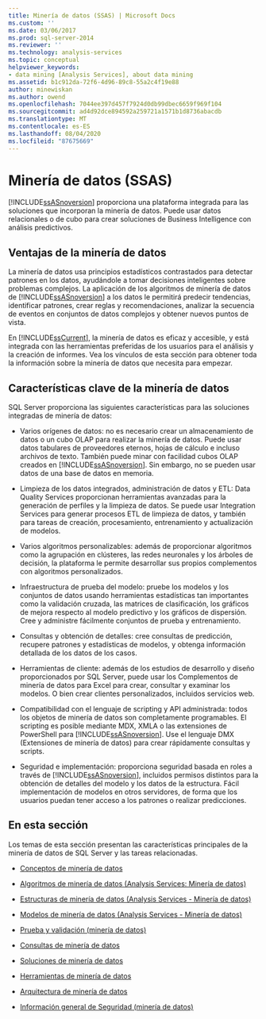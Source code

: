```yaml
---
title: Minería de datos (SSAS) | Microsoft Docs
ms.custom: ''
ms.date: 03/06/2017
ms.prod: sql-server-2014
ms.reviewer: ''
ms.technology: analysis-services
ms.topic: conceptual
helpviewer_keywords:
- data mining [Analysis Services], about data mining
ms.assetid: b1c912da-72f6-4d96-89c8-55a2c4f19e88
author: minewiskan
ms.author: owend
ms.openlocfilehash: 7044ee397d457f7924d0db99dbec6659f969f104
ms.sourcegitcommit: ad4d92dce894592a259721a1571b1d8736abacdb
ms.translationtype: MT
ms.contentlocale: es-ES
ms.lasthandoff: 08/04/2020
ms.locfileid: "87675669"
---
```

# <a name="data-mining-ssas"></a>Minería de datos (SSAS)
  [!INCLUDE[ssASnoversion](../../includes/ssasnoversion-md.md)] proporciona una plataforma integrada para las soluciones que incorporan la minería de datos. Puede usar datos relacionales o de cubo para crear soluciones de Business Intelligence con análisis predictivos.  
  
## <a name="benefits-of-data-mining"></a>Ventajas de la minería de datos  
 La minería de datos usa principios estadísticos contrastados para detectar patrones en los datos, ayudándole a tomar decisiones inteligentes sobre problemas complejos. La aplicación de los algoritmos de minería de datos de [!INCLUDE[ssASnoversion](../../includes/ssasnoversion-md.md)] a los datos le permitirá predecir tendencias, identificar patrones, crear reglas y recomendaciones, analizar la secuencia de eventos en conjuntos de datos complejos y obtener nuevos puntos de vista.  
  
 En [!INCLUDE[ssCurrent](../../includes/sscurrent-md.md)], la minería de datos es eficaz y accesible, y está integrada con las herramientas preferidas de los usuarios para el análisis y la creación de informes. Vea los vínculos de esta sección para obtener toda la información sobre la minería de datos que necesita para empezar.  
  
## <a name="key-data-mining-features"></a>Características clave de la minería de datos  
 SQL Server proporciona las siguientes características para las soluciones integradas de minería de datos:  
  
-   Varios orígenes de datos: no es necesario crear un almacenamiento de datos o un cubo OLAP para realizar la minería de datos. Puede usar datos tabulares de proveedores eternos, hojas de cálculo e incluso archivos de texto. También puede minar con facilidad cubos OLAP creados en [!INCLUDE[ssASnoversion](../../includes/ssasnoversion-md.md)]. Sin embargo, no se pueden usar datos de una base de datos en memoria.  
  
-   Limpieza de los datos integrados, administración de datos y ETL: Data Quality Services proporcionan herramientas avanzadas para la generación de perfiles y la limpieza de datos. Se puede usar Integration Services para generar procesos ETL de limpieza de datos, y también para tareas de creación, procesamiento, entrenamiento y actualización de modelos.  
  
-   Varios algoritmos personalizables: además de proporcionar algoritmos como la agrupación en clústeres, las redes neuronales y los árboles de decisión, la plataforma le permite desarrollar sus propios complementos con algoritmos personalizados.  
  
-   Infraestructura de prueba del modelo: pruebe los modelos y los conjuntos de datos usando herramientas estadísticas tan importantes como la validación cruzada, las matrices de clasificación, los gráficos de mejora respecto al modelo predictivo y los gráficos de dispersión. Cree y administre fácilmente conjuntos de prueba y entrenamiento.  
  
-   Consultas y obtención de detalles: cree consultas de predicción, recupere patrones y estadísticas de modelos, y obtenga información detallada de los datos de los casos.  
  
-   Herramientas de cliente: además de los estudios de desarrollo y diseño proporcionados por SQL Server, puede usar los Complementos de minería de datos para Excel para crear, consultar y examinar los modelos. O bien crear clientes personalizados, incluidos servicios web.  
  
-   Compatibilidad con el lenguaje de scripting y API administrada: todos los objetos de minería de datos son completamente programables. El scripting es posible mediante MDX, XMLA o las extensiones de PowerShell para [!INCLUDE[ssASnoversion](../../includes/ssasnoversion-md.md)]. Use el lenguaje DMX (Extensiones de minería de datos) para crear rápidamente consultas y scripts.  
  
-   Seguridad e implementación: proporciona seguridad basada en roles a través de [!INCLUDE[ssASnoversion](../../includes/ssasnoversion-md.md)], incluidos permisos distintos para la obtención de detalles del modelo y los datos de la estructura. Fácil implementación de modelos en otros servidores, de forma que los usuarios puedan tener acceso a los patrones o realizar predicciones.  
  
## <a name="in-this-section"></a>En esta sección  
 Los temas de esta sección presentan las características principales de la minería de datos de SQL Server y las tareas relacionadas.  
  
-   [Conceptos de minería de datos](data-mining-concepts.md)  
  
-   [Algoritmos de minería de datos &#40;Analysis Services: Minería de datos&#41;](data-mining-algorithms-analysis-services-data-mining.md)  
  
-   [Estructuras de minería de datos &#40;Analysis Services - Minería de datos&#41;](mining-structures-analysis-services-data-mining.md)  
  
-   [Modelos de minería de datos &#40;Analysis Services - Minería de datos&#41;](mining-models-analysis-services-data-mining.md)  
  
-   [Prueba y validación &#40;minería de datos&#41;](testing-and-validation-data-mining.md)  
  
-   [Consultas de minería de datos](data-mining-queries.md)  
  
-   [Soluciones de minería de datos](data-mining-solutions.md)  
  
-   [Herramientas de minería de datos](data-mining-tools.md)  
  
-   [Arquitectura de minería de datos](data-mining-architecture.md)  
  
-   [Información general de Seguridad &#40;minería de datos&#41;](security-overview-data-mining.md)  
  
  
